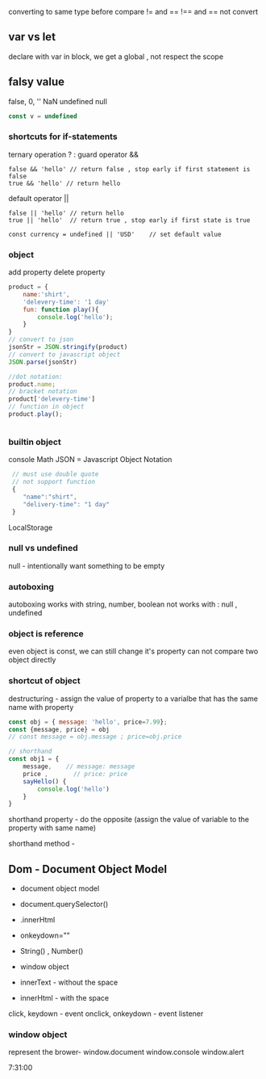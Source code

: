 
converting to same type before compare 
!=  and ==
!== and == not convert

## var vs let
declare with var in block, we get a global , not respect the scope

## falsy value

false, 0, '' NaN undefined null
```javascript
const v = undefined
```

### shortcuts for if-statements

ternary operation ? :
guard operator &&
```
false && 'hello' // return false , stop early if first statement is false
true && 'hello' // return hello
```
default operator ||

```
false || 'hello' // return hello
true || 'hello'  // return true , stop early if first state is true

const currency = undefined || 'USD'    // set default value
```
### object
add property
delete property
```javascript
product = {
    name:'shirt',
    'delevery-time': '1 day'
    fun: function play(){
        console.log('hello');
    }
}
// convert to json
jsonStr = JSON.stringify(product)
// convert to javascript object
JSON.parse(jsonStr)

//dot notation:
product.name;
// bracket notation
product['delevery-time']
// function in object
product.play();



```
### builtin object
console
Math
JSON = Javascript Object Notation

```javascript
 // must use double quote
 // not support function
 {
    "name":"shirt",
    "delivery-time": "1 day"
 }

```

LocalStorage

### null vs undefined

null - intentionally want something to be empty

### autoboxing

autoboxing works with string, number, boolean
not works with : null , undefined

### object is reference
even object is const, we can still change it's property
can not compare two object directly

### shortcut of object

destructuring - assign the value of property to a varialbe that has the same name with property

```javascript
const obj = { message: 'hello', price=7.99};
const {message, price} = obj    
// const message = obj.message ; price=obj.price

// shorthand
const obj1 = {
    message,    // message: message
    price ,       // price: price
    sayHello() {
        console.log('hello')
    }
}

```
shorthand property - do the opposite (assign the value of variable to the property with same name)

shorthand method - 

## Dom - Document Object Model

* document object model
* document.querySelector()
* .innerHtml
* onkeydown=""
* String() , Number()
* window object



* innerText - without the space
* innerHtml - with the space


click, keydown - event
onclick, onkeydown - event listener

### window object
represent the brower- 
window.document 
window.console
window.alert

7:31:00